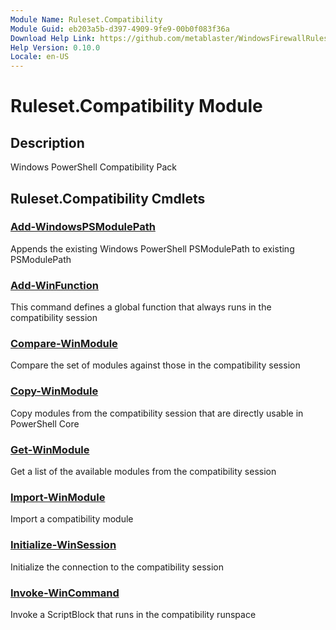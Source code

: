 ```yaml
---
Module Name: Ruleset.Compatibility
Module Guid: eb203a5b-d397-4909-9fe9-00b0f083f36a
Download Help Link: https://github.com/metablaster/WindowsFirewallRuleset/tree/master/Config/HelpContent/0.10.0
Help Version: 0.10.0
Locale: en-US
---
```


# Ruleset.Compatibility Module

## Description

Windows PowerShell Compatibility Pack

## Ruleset.Compatibility Cmdlets

### [Add-WindowsPSModulePath](Add-WindowsPSModulePath.md)

Appends the existing Windows PowerShell PSModulePath to existing PSModulePath

### [Add-WinFunction](Add-WinFunction.md)

This command defines a global function that always runs in the compatibility session

### [Compare-WinModule](Compare-WinModule.md)

Compare the set of modules against those in the compatibility session

### [Copy-WinModule](Copy-WinModule.md)

Copy modules from the compatibility session that are directly usable in PowerShell Core

### [Get-WinModule](Get-WinModule.md)

Get a list of the available modules from the compatibility session

### [Import-WinModule](Import-WinModule.md)

Import a compatibility module

### [Initialize-WinSession](Initialize-WinSession.md)

Initialize the connection to the compatibility session

### [Invoke-WinCommand](Invoke-WinCommand.md)

Invoke a ScriptBlock that runs in the compatibility runspace
